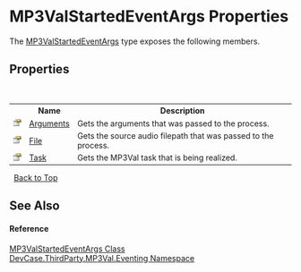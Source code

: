 # MP3ValStartedEventArgs Properties
 

The <a href="T_DevCase_ThirdParty_MP3Val_Eventing_MP3ValStartedEventArgs">MP3ValStartedEventArgs</a> type exposes the following members.


## Properties
&nbsp;<table><tr><th></th><th>Name</th><th>Description</th></tr><tr><td>![Public property](media/pubproperty.gif "Public property")</td><td><a href="P_DevCase_ThirdParty_MP3Val_Eventing_MP3ValStartedEventArgs_Arguments">Arguments</a></td><td>
Gets the arguments that was passed to the process.</td></tr><tr><td>![Public property](media/pubproperty.gif "Public property")</td><td><a href="P_DevCase_ThirdParty_MP3Val_Eventing_MP3ValStartedEventArgs_File">File</a></td><td>
Gets the source audio filepath that was passed to the process.</td></tr><tr><td>![Public property](media/pubproperty.gif "Public property")</td><td><a href="P_DevCase_ThirdParty_MP3Val_Eventing_MP3ValStartedEventArgs_Task">Task</a></td><td>
Gets the MP3Val task that is being realized.</td></tr></table>&nbsp;
<a href="#mp3valstartedeventargs-properties">Back to Top</a>

## See Also


#### Reference
<a href="T_DevCase_ThirdParty_MP3Val_Eventing_MP3ValStartedEventArgs">MP3ValStartedEventArgs Class</a><br /><a href="N_DevCase_ThirdParty_MP3Val_Eventing">DevCase.ThirdParty.MP3Val.Eventing Namespace</a><br />